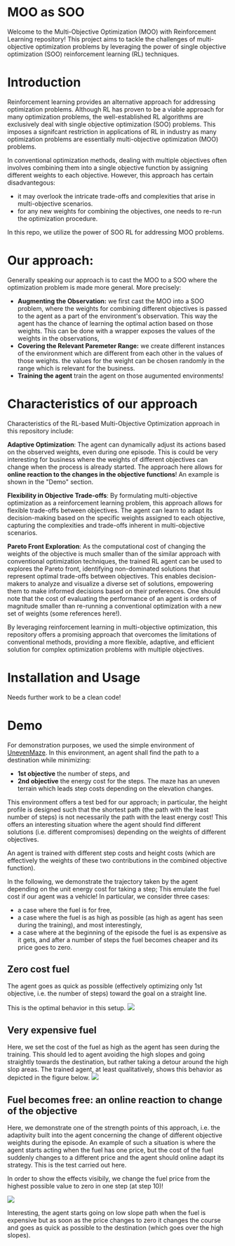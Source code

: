 # MOO as SOO
Welcome to the Multi-Objective Optimization (MOO) with Reinforcement Learning repository! This project aims to tackle the challenges of multi-objective optimization problems by leveraging the power of single objective optimization (SOO) reinforcement learning (RL) techniques.

# Introduction
Reinforcement learning provides an alternative approach for addressing optimization problems.
Although RL has proven to be a viable approach for many optimization problems, the well-established RL algorithms are
exclusively deal with single objective optimization (SOO) problems. This imposes a signifcant restriction in
applications of RL in industry as many optimization problems are essentially multi-objective optimization (MOO)
problems.

In conventional optimization methods, dealing with multiple objectives often involves combining
them into a single objective function by assigning different weights to each objective. However,
this approach has certain disadvantegous:
- it may overlook the intricate trade-offs and complexities that arise in multi-objective
scenarios.
- for any new weights for combining the objectives, one needs to re-run the optimization procedure.

In this repo, we utilize the power of SOO RL for addressing MOO problems.

# Our approach:
Generally speaking our approach is to cast the MOO to a SOO where the optimization problem is made more general.
More precisely:
- **Augmenting the Observation:** we first cast the MOO into a SOO problem, where the weights for combining different objectives is passed to the agent
as a part of the environment's observation. This way the agent has the chance of learning the optimal action based on those weights. This can be done with a wrapper
exposes the values of the weights in the observations,
- **Covering the Relevant Paremeter Range:** we create different instances of the environment which are different from each other in the values of those weights.
the values for the weight can be chosen randomly in the range which is relevant for the business.
- **Training the agent** train the agent on those augumented environments!

# Characteristics of our approach
Characteristics of the RL-based Multi-Objective Optimization approach in this repository include:

**Adaptive Optimization**: The agent can dynamically
adjust its actions based on the observed weights, even during one episode. This is could be very interesting
for business where the weights of different objectives can change when the process is already started. The approach here allows for
**online reaction to the changes in the objective functions**! An example is shown in the "Demo" section.

**Flexibility in Objective Trade-offs**: By formulating multi-objective optimization as a reinforcement learning
problem, this approach allows for flexible trade-offs between objectives.
The agent can learn to adapt its decision-making based on the specific weights assigned to each objective, capturing the
complexities and trade-offs inherent in multi-objective scenarios.

**Pareto Front Exploration**: As the computational cost of changing the weights of the objective is much smaller than of
the similar approach with conventional
optimization techniques, the trained RL agent can be used to explores the Pareto front,
identifying non-dominated solutions that represent optimal trade-offs between objectives. This enables decision-makers to analyze and visualize a diverse set of solutions,
empowering them to make informed decisions based on their preferences. One should note that the cost of evaluating the performance of an agent is orders of magnitude smaller
than re-running a conventional optimization with a new set of weights (some references here!).

By leveraging reinforcement learning in multi-objective optimization, this repository offers a promising approach that overcomes the limitations of conventional methods, providing a more flexible, adaptive, and efficient solution for complex optimization problems with multiple objectives.

# Installation and Usage
Needs further work to be a clean code!

# Demo
For demonstration purposes, we used the simple environment of [UnevenMaze](https://github.com/nima-siboni/uneven_maze).
In this environment, an agent shall find the path to a destination while minimizing:
- **1st objective** the number of steps, and
- **2nd objective** the energy cost for the steps. The maze has an uneven terrain which leads step costs depending on the elevation changes.

This environment offers a test bed for our approach; in particular, the height profile is designed such that
the shortest path (the path with the least number of steps) is not necessarily the path with the least energy cost! This
offers an interesting situation where the agent should find different solutions (i.e. different compromises) depending on
the weights of different objectives.

An agent is trained with different step costs and height costs (which are effectively the weights of these two contributions in the combined objective function).

In the following, we demonstrate the trajectory taken by the agent depending on the unit energy cost for taking a step; This
emulate the fuel cost if our agent was a vehicle! In particular, we consider three cases:

- a case where the fuel is for free,
- a case where the fuel is as high as possible (as high as agent has seen during the training), and most interestingly,
- a case where at the beginning of the episode the fuel is as expensive as it gets, and after a number of steps
the fuel becomes cheaper and its price goes to zero.

## Zero cost fuel
The agent goes as quick as possible (effectively optimizing only 1st objective, i.e. the number of steps) toward the goal on a straight line.

This is the optimal behavior in this setup.
![](images/step_10.png)

## Very expensive fuel
Here, we set the cost of the fuel as high as the agent has seen during the training. This should led to agent avoiding the high slopes and going straightly towards
the destination, but rather taking a detour around the high slop areas. The trained agent, at least qualitatively, shows this behavior as depicted in the figure below.
![](images/step_40.png)

## Fuel becomes free: an online reaction to change of the objective
Here, we demonstrate one of the strength points of this approach, i.e. the adaptivity built into the agent concerning the change of different
objective weights during the episode. An example of such a situation is where the agent starts acting when the fuel has one price, but the
cost of the fuel suddenly changes to a different price and the agent should online adapt its strategy. This is the test carried out here.

In order to show the effects visibily, we change the fuel price from the highest possible value to zero in one step (at step 10)!


![](images/step_21.png)

Interesting, the agent starts going on low slope path when the fuel is expensive but as soon as the price
changes to zero it changes the course and goes as quick as possible to the destination (which goes over the high slopes).
